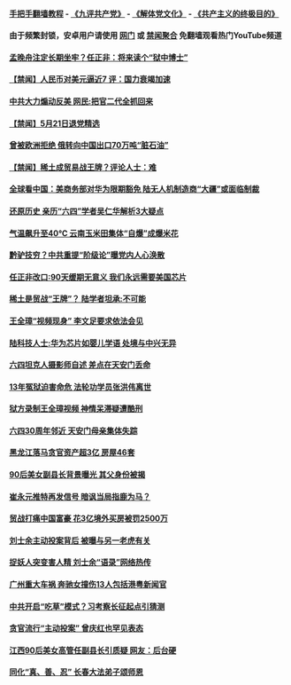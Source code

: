 #### [手把手翻墙教程](https://github.com/gfw-breaker/guides/wiki) -  [《九评共产党》](https://github.com/gfw-breaker/9ping.md?t=05220337) - [《解体党文化》](https://github.com/gfw-breaker/jtdwh.md?t=05220337) - [《共产主义的终极目的》](https://github.com/gfw-breaker/gczydzjmd.md?t=05220337)

#### 由于频繁封锁，安卓用户请使用 [网门](https://github.com/gfw-breaker/bn-android/blob/master/ogate.md?t=05220337) 或 [禁闻聚合](https://github.com/gfw-breaker/bn-android) 免翻墙观看热门YouTube频道 

#### [孟晚舟注定长期坐牢？任正非：将来读个“狱中博士”](../pages/prog204/a102583768.md?t=05220337) 

#### [【禁闻】人民币对美元逼近7 评：国力衰竭加速](../pages/prog204/a102583549.md?t=05220337) 

#### [中共大力煽动反美 网民:把官二代全抓回来](../pages/prog204/a102583744.md?t=05220337) 

#### [【禁闻】5月21日退党精选](../pages/prog204/a102583639.md?t=05220337) 

#### [曾被欧洲拒绝 俄转向中国出口70万吨“脏石油”](../pages/prog204/a102583570.md?t=05220337) 

#### [【禁闻】稀土成贸易战王牌？评论人士：难](../pages/prog204/a102583508.md?t=05220337) 

#### [全球看中国：美商务部对华为限期豁免 陆无人机制造商“大疆”或面临制裁](../pages/prog204/a102583538.md?t=05220337) 

#### [还原历史 亲历“六四”学者吴仁华解析3大疑点](../pages/prog204/a102583446.md?t=05220337) 

#### [气温飙升至40℃  云南玉米田集体“自爆”成爆米花](../pages/prog204/a102583418.md?t=05220337) 

#### [黔驴技穷？中共重提“阶级论”曝党内人心涣散](../pages/prog204/a102583406.md?t=05220337) 

#### [任正非改口:90天缓期无意义 我们永远需要美国芯片](../pages/prog204/a102583337.md?t=05220337) 

#### [稀土是贸战“王牌”？ 陆学者坦承:不可能](../pages/prog204/a102583391.md?t=05220337) 

#### [王全璋“视频现身” 李文足要求依法会见](../pages/prog204/a102583333.md?t=05220337) 

#### [陆科技人士:华为芯片如婴儿学语 处境与中兴无异](../pages/prog204/a102582682.md?t=05220337) 

#### [六四坦克人摄影师自述 差点在天安门丢命](../pages/prog204/a102583318.md?t=05220337) 

#### [13年冤狱迫害命危 法轮功学员张洪伟离世](../pages/prog204/a102583311.md?t=05220337) 

#### [狱方录制王全璋视频 神情呆滞疑遭酷刑](../pages/prog204/a102583243.md?t=05220337) 


#### [六四30周年邻近 天安门母亲集体失踪](../pages/prog204/a102583229.md?t=05220337) 

#### [黑龙江落马贪官资产超3亿 房屋46套](../pages/prog204/a102583227.md?t=05220337) 

#### [90后美女副县长背景曝光 其父身份被揭](../pages/prog204/a102583202.md?t=05220337) 

#### [崔永元推特再发信号 暗讽当局指鹿为马？](../pages/prog204/a102583158.md?t=05220337) 

#### [贸战打痛中国富豪 花3亿境外买房被罚2500万](../pages/prog204/a102583116.md?t=05220337) 

#### [刘士余主动投案背后 被曝与另一老虎有关](../pages/prog204/a102583113.md?t=05220337) 

#### [捉妖人突变害人精 刘士余“语录”网络热传](../pages/prog204/a102583086.md?t=05220337) 

#### [广州重大车祸 奔驰女撞伤13人包括港粤新闻官](../pages/prog204/a102582999.md?t=05220337) 

#### [中共开启“吃草”模式？习考察长征起点引猜测](../pages/prog204/a102582979.md?t=05220337) 

#### [贪官流行“主动投案” 曾庆红也罕见表态](../pages/prog204/a102582932.md?t=05220337) 

#### [江西90后美女高管任副县长引质疑  网友：后台硬](../pages/prog204/a102582914.md?t=05220337) 

#### [同化“真、善、忍” 长春大法弟子颂师恩](../pages/prog204/a102582920.md?t=05220337) 

